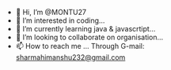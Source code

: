 - 👋 Hi, I’m @MONTU27
- 👀 I’m interested in coding...
- 🌱 I’m currently learning java & javascrtipt...
- 💞️ I’m looking to collaborate on organisation...
- 📫 How to reach me ...
     Through G-mail: sharmahimanshu232@gmail.com
<!---
MONTU27/MONTU27 is a ✨ special ✨ repository because its `README.md` (this file) appears on your GitHub profile.
You can click the Preview link to take a look at your changes.
--->
